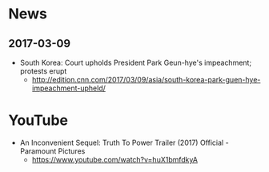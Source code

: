 # News
## 2017-03-09
* South Korea: Court upholds President Park Geun-hye's impeachment; protests erupt
  * http://edition.cnn.com/2017/03/09/asia/south-korea-park-guen-hye-impeachment-upheld/

# YouTube
* An Inconvenient Sequel: Truth To Power Trailer (2017) Official - Paramount Pictures
  * https://www.youtube.com/watch?v=huX1bmfdkyA
